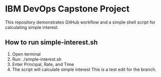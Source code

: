 # IBM DevOps Capstone Project

This repository demonstrates GitHub workflow and a simple shell script for calculating simple interest.

## How to run simple-interest.sh
1. Open terminal
2. Run: ./simple-interest.sh
3. Enter Principal, Rate, and Time
4. The script will calculate simple interest
This is a test edit for the branch.
